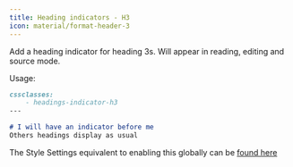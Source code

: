 ```yaml
---
title: Heading indicators - H3
icon: material/format-header-3
---
```


Add a heading indicator for heading 3s. Will appear in reading, editing and source mode.

Usage:
```md
cssclasses:
    - headings-indicator-h3
---

# I will have an indicator before me
Others headings display as usual
```

The Style Settings equivalent to enabling this globally can be [found here](../../Style-Settings/Editor/Typography/headings/index.md#for-heading-3)